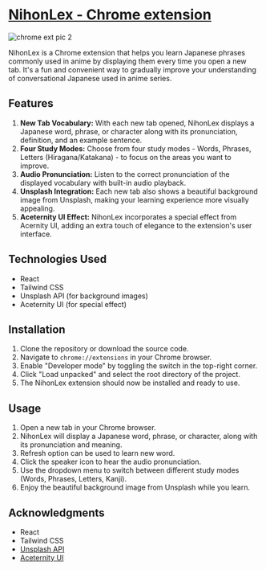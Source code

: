 # [NihonLex - Chrome extension](https://chromewebstore.google.com/detail/nihonlex/kbechaabdneggimaokfnibgcckgdmaig)
![chrome ext pic 2](https://github.com/kavyakunder/newrepo/assets/81958043/f9e5d596-7da9-438f-a6a1-89f7ad6e7a36)

NihonLex is a Chrome extension that helps you learn Japanese phrases commonly used in anime by displaying them every time you open a new tab. It's a fun and convenient way to gradually improve your understanding of conversational Japanese used in anime series.

## Features

1. **New Tab Vocabulary:** With each new tab opened, NihonLex displays a Japanese word, phrase, or character along with its pronunciation, definition, and an example sentence.
2. **Four Study Modes:** Choose from four study modes - Words, Phrases, Letters (Hiragana/Katakana) - to focus on the areas you want to improve.
3. **Audio Pronunciation:** Listen to the correct pronunciation of the displayed vocabulary with built-in audio playback.
4. **Unsplash Integration:** Each new tab also shows a beautiful background image from Unsplash, making your learning experience more visually appealing.
5. **Aceternity UI Effect:** NihonLex incorporates a special effect from Acernity UI, adding an extra touch of elegance to the extension's user interface.

## Technologies Used

- React
- Tailwind CSS
- Unsplash API (for background images)
- Aceternity UI (for special effect)

## Installation

1. Clone the repository or download the source code.
2. Navigate to `chrome://extensions` in your Chrome browser.
3. Enable "Developer mode" by toggling the switch in the top-right corner.
4. Click "Load unpacked" and select the root directory of the project.
5. The NihonLex extension should now be installed and ready to use.

## Usage

1. Open a new tab in your Chrome browser.
2. NihonLex will display a Japanese word, phrase, or character, along with its pronunciation and meaning.
3. Refresh option can be used to learn new word.
4. Click the speaker icon to hear the audio pronunciation.
5. Use the dropdown menu to switch between different study modes (Words, Phrases, Letters, Kanji).
6. Enjoy the beautiful background image from Unsplash while you learn.


## Acknowledgments

- React
- Tailwind CSS
- [Unsplash API](https://unsplash.com/developers)
- [Aceternity UI](https://ui.aceternity.com/)
